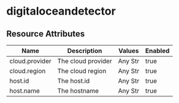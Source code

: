 [comment]: <> (Code generated by mdatagen. DO NOT EDIT.)

# digitaloceandetector

## Resource Attributes

| Name | Description | Values | Enabled |
| ---- | ----------- | ------ | ------- |
| cloud.provider | The cloud provider | Any Str | true |
| cloud.region | The cloud region | Any Str | true |
| host.id | The host.id | Any Str | true |
| host.name | The hostname | Any Str | true |
